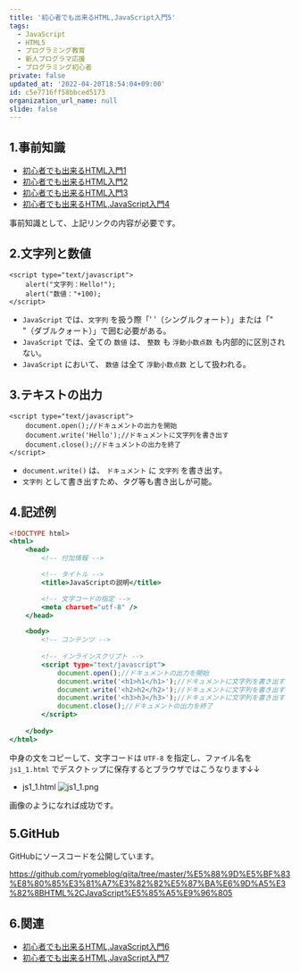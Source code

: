```yaml
---
title: '初心者でも出来るHTML,JavaScript入門5'
tags:
  - JavaScript
  - HTML5
  - プログラミング教育
  - 新人プログラマ応援
  - プログラミング初心者
private: false
updated_at: '2022-04-20T18:54:04+09:00'
id: c5e7716ff58bbced5173
organization_url_name: null
slide: false
---
```

## 1.事前知識
- [初心者でも出来るHTML入門1](https://qiita.com/ryome/items/9ec3819e5e9ab5321553)
- [初心者でも出来るHTML入門2](https://qiita.com/ryome/items/4e19c19d3166a01bc0fc)
- [初心者でも出来るHTML入門3](https://qiita.com/ryome/items/72408fb260d1576fcb25)
- [初心者でも出来るHTML,JavaScript入門4](https://qiita.com/ryome/items/152ebca06eda9fe05b39)

事前知識として、上記リンクの内容が必要です。

## 2.文字列と数値
```html:文字列と数値
<script type="text/javascript">
    alert("文字列：Hello!");
    alert("数値："+100);
</script>
```

- `JavaScript` では、`文字列` を扱う際「' '（シングルクォート）」または「" "（ダブルクォート）」で囲む必要がある。
- `JavaScript` では、全ての `数値` は、 `整数` も `浮動小数点数` も内部的に区別されない。
- `JavaScript` において、 `数値` は全て `浮動小数点数` として扱われる。

## 3.テキストの出力
```html:文字列と数値
<script type="text/javascript">
    document.open();//ドキュメントの出力を開始
    document.write('Hello');//ドキュメントに文字列を書き出す
    document.close();//ドキュメントの出力を終了
</script>
```
- `document.write()` は、 `ドキュメント` に `文字列` を書き出す。
- `文字列` として書き出すため、タグ等も書き出しが可能。

## 4.記述例

```html:js1_1.html
<!DOCTYPE html>
<html>
    <head>
        <!-- 付加情報 -->

        <!-- タイトル -->
        <title>JavaScriptの説明</title>

        <!-- 文字コードの指定 -->
        <meta charset="utf-8" />
    </head>

    <body>
        <!-- コンテンツ -->
        
        <!-- インラインスクリプト -->
        <script type="text/javascript">
            document.open();//ドキュメントの出力を開始
            document.write('<h1>h1</h1>');//ドキュメントに文字列を書き出す
            document.write('<h2>h2</h2>');//ドキュメントに文字列を書き出す
            document.write('<h3>h3</h3>');//ドキュメントに文字列を書き出す
            document.close();//ドキュメントの出力を終了
        </script>
        
    </body>
</html>

```

中身の文をコピーして、文字コードは `UTF-8` を指定し、ファイル名を `js1_1.html` でデスクトップに保存するとブラウザではこうなります↓↓

- js1_1.html
![js1_1.png](https://qiita-image-store.s3.ap-northeast-1.amazonaws.com/0/449867/2b15f8b3-679f-d0af-68df-53bea8e770cf.png)

画像のようになれば成功です。

## 5.GitHub
GitHubにソースコードを公開しています。

https://github.com/ryomeblog/qiita/tree/master/%E5%88%9D%E5%BF%83%E8%80%85%E3%81%A7%E3%82%82%E5%87%BA%E6%9D%A5%E3%82%8BHTML%2CJavaScript%E5%85%A5%E9%96%805

## 6.関連
- [初心者でも出来るHTML,JavaScript入門6](https://qiita.com/ryome/items/4a75d5d3df0c6355accd)
- [初心者でも出来るHTML,JavaScript入門7](https://qiita.com/ryome/items/6d58c666a4b296e8cc02)
